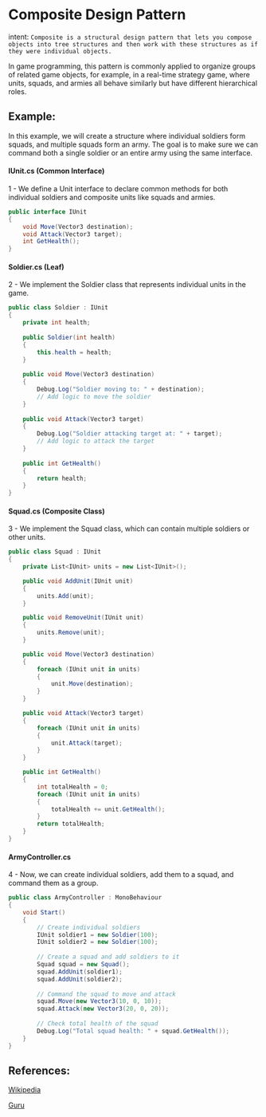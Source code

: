 # Composite Design Pattern

intent: `Composite is a structural design pattern that lets you compose objects into tree structures and then work with these structures as if they were individual objects.`

In game programming, this pattern is commonly applied to organize groups of related game objects, for example, in a real-time strategy game, where units, squads, and armies all behave similarly but have different hierarchical roles.

## Example:

In this example, we will create a structure where individual soldiers form squads, and multiple squads form an army. The goal is to make sure we can command both a single soldier or an entire army using the same interface.

#### IUnit.cs (Common Interface)

1 - We define a Unit interface to declare common methods for both individual soldiers and composite units like squads and armies.

```C#
public interface IUnit
{
    void Move(Vector3 destination);
    void Attack(Vector3 target);
    int GetHealth();
}
```

#### Soldier.cs (Leaf)

2 - We implement the Soldier class that represents individual units in the game.

```C#
public class Soldier : IUnit
{
    private int health;
    
    public Soldier(int health)
    {
        this.health = health;
    }
    
    public void Move(Vector3 destination)
    {
        Debug.Log("Soldier moving to: " + destination);
        // Add logic to move the soldier
    }
    
    public void Attack(Vector3 target)
    {
        Debug.Log("Soldier attacking target at: " + target);
        // Add logic to attack the target
    }
    
    public int GetHealth()
    {
        return health;
    }
}
```

#### Squad.cs (Composite Class)

3 - We implement the Squad class, which can contain multiple soldiers or other units.

```C#
public class Squad : IUnit
{
    private List<IUnit> units = new List<IUnit>();

    public void AddUnit(IUnit unit)
    {
        units.Add(unit);
    }

    public void RemoveUnit(IUnit unit)
    {
        units.Remove(unit);
    }

    public void Move(Vector3 destination)
    {
        foreach (IUnit unit in units)
        {
            unit.Move(destination);
        }
    }

    public void Attack(Vector3 target)
    {
        foreach (IUnit unit in units)
        {
            unit.Attack(target);
        }
    }

    public int GetHealth()
    {
        int totalHealth = 0;
        foreach (IUnit unit in units)
        {
            totalHealth += unit.GetHealth();
        }
        return totalHealth;
    }
}
```

#### ArmyController.cs

4 - Now, we can create individual soldiers, add them to a squad, and command them as a group.

```C#
public class ArmyController : MonoBehaviour
{
    void Start()
    {
        // Create individual soldiers
        IUnit soldier1 = new Soldier(100);
        IUnit soldier2 = new Soldier(100);
        
        // Create a squad and add soldiers to it
        Squad squad = new Squad();
        squad.AddUnit(soldier1);
        squad.AddUnit(soldier2);
        
        // Command the squad to move and attack
        squad.Move(new Vector3(10, 0, 10));
        squad.Attack(new Vector3(20, 0, 20));
        
        // Check total health of the squad
        Debug.Log("Total squad health: " + squad.GetHealth());
    }
}

```

## References:

[Wikipedia](https://en.wikipedia.org/wiki/Composite_pattern)

[Guru](https://refactoring.guru/design-patterns/composite)
